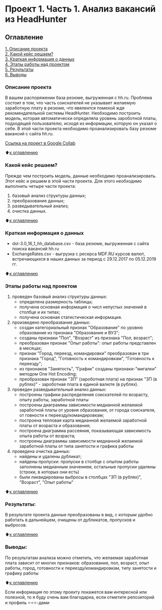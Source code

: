 # Проект 1.  Часть 1. Анализ вакансий из HeadHunter

## Оглавление  
[1. Описание проекта](#Описание-проекта)  
[2. Какой кейс решаем?](#Какой-кейс-решаем)  
[3. Краткая информация о данных](#Краткая-информация-о-данных)  
[4. Этапы работы над проектом](#Этапы-работы-над-проектом)  
[5. Результаты](#Результаты)    
[6. Выводы](#Выводы) 

### Описание проекта    
В вашем распоряжении база резюме, выгруженная с hh.ru. Проблема состоит в том, что часть соискателей не указывает желаемую заработную плату в резюме, что явялентся помехой ждя рекомендательной системы HeadHunter.
Необходимо построить модель, которая автоматически определяла уровень зароботной платы, подходящей пользователю, исходя из информации, которую он указал о себе. В этой части проекта необходимо проанализировать базу резюме вакансий с сайта hh.ru.

[Ссылка на проект в Google Collab](https://colab.research.google.com/drive/1-QJliZUXMBGtnhqOVKUCNm1XwVC-7bEF?usp=sharing)

:arrow_up:[к оглавлению](#Оглавление)


### Какой кейс решаем?    
Прежде чем построить модель, данные необходимо проанализировать. Этот кейс и решаем в этой части проекта.
Для этого необходимо выполнить четыре части проекта:
1. базовый анализ структуры данных;
2. преобразование данных;
3. разведывательный анализ;
4. очистка данных.

:arrow_up:[к оглавлению](#Оглавление)

### Краткая информация о данных
* dst-3.0_16_1_hh_database.csv - база резюме, выгруженная с сайта поиска вакансий hh.ru
* ExchangeRates.csv - выгрузка с ресерса MDF.RU курсов валют, встречающихся в наших данных за период с 29.12.2017 по 05.12.2019 гг.
  
:arrow_up:[к оглавлению](#Оглавление)


### Этапы работы над проектом  
1. проведен базовый анализ структуры данных:
    * определена размерность таблицы;
    * получена основная информация о числ непустых значений в столбце и их типах;
    * получена основная статистическая информация.
2. произведено преобразвание данных:
    * создан категориальный признак "Образование" по уровню образование из признака "Образование и ВУЗ";
    * созданы признаки "Пол", "Возраст" из признака "Пол, возраст";
    * преобразован признак "Опыт работы": опыт работы представлен в месяцах;
    * признак "Город, переезд, командировки" преобразован в три признака "Город", "Готовность к командировкам", "Готовность к переезду";
    * из признаков "Занятость", "График" созданы признаки-"мигалки" методом One Hot Encoding;
    * преобразован признак "ЗП" (зароботная плата) на признак "ЗП (в рублях)" - зароботная плата в единой валюте (в рублях).
3. проведен разведывательный анализ данных:
    * построены графики распределения соискателей по возрасту, опыту работы, заработной платы
    * построены диаграммы зависимости медианной желаемой заработной платы от уровня образования,  от города соискателя, от говности к переезду/командировкам;
    * построена тепловая карта медианной желаемой заработной платы от возраста и образования;
    * построена диаграмма рассеяния, показывающая зависимость опыта работы от возраста;
    * построены диаграммы зависимости медианной желаемой заработной платы от типа занятости и графика работы 
4. проведена очистка данных:
    * найдены и удалены дубликат;
    * найдены пропуски: пропуски в столбце с опытом работы заполнены медианным значением, остальные пропуски удалены (строки, в которых они есть)
    * были ликвидированы выбросы в столбцах "ЗП (в рублях)", "Возраст", "Опыт работы"

:arrow_up:[к оглавлению](#Оглавление)


### Результаты:  
В результате проекта данные преобразованы в вид, с которым удобно работать в дальнейшем, очищены от дубликатов, пропусков и выбросов.

:arrow_up:[к оглавлению](#Оглавление)


### Выводы:  
По результатам анализа можно отметить, что желаемая заработная плата зависит от многих признаков: образование, пол, возраст, опыт работы, город, готовности к переезду/командировкам, типу занятости и графику работы

:arrow_up:[к оглавлению](#Оглавление)


Если информация по этому проекту покажется вам интересной или полезной, то я буду очень вам благодарна, если отметите репозиторий и профиль ⭐️⭐️⭐️-дами
